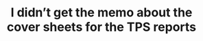 ---
layout: post
title: "I didn’t get the memo about the cover sheets for the TPS reports "
image: "https://media.giphy.com/media/o7lhOIWax9hQs/giphy.gif"
---